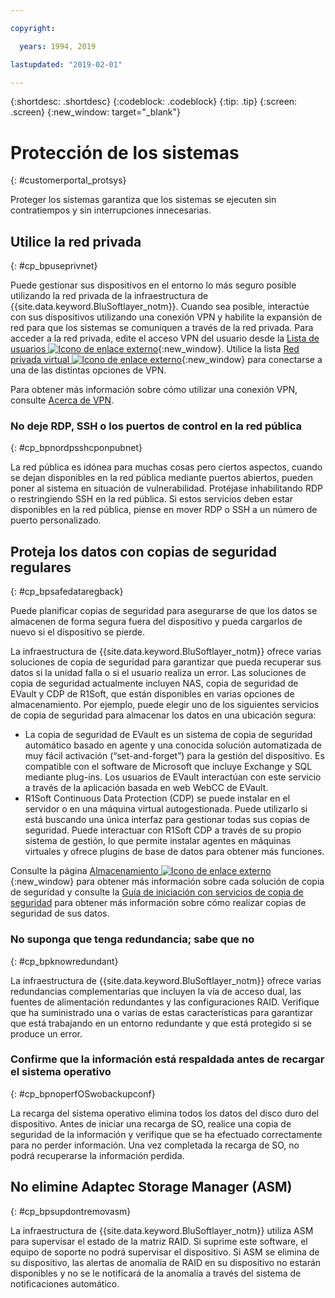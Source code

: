 ```yaml
---

copyright:

  years: 1994, 2019

lastupdated: "2019-02-01"

---
```


{:shortdesc: .shortdesc}
{:codeblock: .codeblock}
{:tip: .tip}
{:screen: .screen}
{:new_window: target="_blank"}


# Protección de los sistemas
{: #customerportal_protsys}

Proteger los sistemas garantiza que los sistemas se ejecuten sin contratiempos y sin interrupciones innecesarias.

## Utilice la red privada
{: #cp_bpuseprivnet}

Puede gestionar sus dispositivos en el entorno lo más seguro posible utilizando la red privada de la infraestructura de {{site.data.keyword.BluSoftlayer_notm}}. Cuando sea posible, interactúe con sus dispositivos utilizando una conexión VPN y habilite la expansión de red para que los sistemas se comuniquen a través de la red privada. Para acceder a la red privada, edite el acceso VPN del usuario desde la [Lista de usuarios ![Icono de enlace externo](../icons/launch-glyph.svg)](https://control.softlayer.com/account/user/list){:new_window}. Utilice la lista [Red privada virtual ![Icono de enlace externo](../icons/launch-glyph.svg)](http://www.softlayer.com/vpn-access){:new_window} para conectarse a una de las distintas opciones de VPN.

Para obtener más información sobre cómo utilizar una conexión VPN, consulte [Acerca de VPN](/docs/infrastructure/iaas-vpn/about-vpn.html).

### No deje RDP, SSH o los puertos de control en la red pública
{: #cp_bpnordpsshcponpubnet}

La red pública es idónea para muchas cosas pero ciertos aspectos, cuando se dejan disponibles en la red pública mediante puertos abiertos, pueden poner al sistema en situación de vulnerabilidad. Protéjase inhabilitando RDP o restringiendo SSH en la red pública. Si estos servicios deben estar disponibles en la red pública, piense en mover RDP o SSH a un número de puerto personalizado.

## Proteja los datos con copias de seguridad regulares
{: #cp_bpsafedataregback}

Puede planificar copias de seguridad para asegurarse de que los datos se almacenen de forma segura fuera del dispositivo y pueda cargarlos de nuevo si el dispositivo se pierde.

La infraestructura de {{site.data.keyword.BluSoftlayer_notm}} ofrece varias soluciones de copia de seguridad para garantizar que pueda recuperar sus datos si la unidad falla o si el usuario realiza un error. Las soluciones de copia de seguridad actualmente incluyen NAS, copia de seguridad de EVault y CDP de R1Soft, que están disponibles en varias opciones de almacenamiento.
Por ejemplo, puede elegir uno de los siguientes servicios de copia de seguridad para almacenar los datos en una ubicación segura:
  * La copia de seguridad de EVault es un sistema de copia de seguridad automático basado en agente y una conocida solución automatizada de muy fácil activación (“set-and-forget”) para la gestión del dispositivo. Es compatible con el software de Microsoft que incluye Exchange y SQL mediante plug-ins. Los usuarios de EVault interactúan con este servicio a través de la aplicación basada en web WebCC de EVault.
  * R1Soft Continuous Data Protection (CDP) se puede instalar en el servidor o en una máquina virtual autogestionada. Puede utilizarlo si está buscando una única interfaz para gestionar todas sus copias de seguridad. Puede interactuar con R1Soft CDP a través de su propio sistema de gestión, lo que permite instalar agentes en máquinas virtuales y ofrece plugins de base de datos para obtener más funciones.

 Consulte la página [Almacenamiento ![Icono de enlace externo](../icons/launch-glyph.svg)](http://www.softlayer.com/services/storagelayer/){:new_window} para obtener más información sobre cada solución de copia de seguridad y consulte la [Guía de iniciación con servicios de copia de seguridad](/docs/infrastructure/Backup/index.html) para obtener más información sobre cómo realizar copias de seguridad de sus datos.

### No suponga que tenga redundancia; sabe que no
{: #cp_bpknowredundant}

La infraestructura de {{site.data.keyword.BluSoftlayer_notm}} ofrece varias redundancias complementarias que incluyen la vía de acceso dual, las fuentes de alimentación redundantes y las configuraciones RAID. Verifique que ha suministrado una o varias de estas características para garantizar que está trabajando en un entorno redundante y que está protegido si se produce un error.

### Confirme que la información está respaldada antes de recargar el sistema operativo
{: #cp_bpnoperfOSwobackupconf}

La recarga del sistema operativo elimina todos los datos del disco duro del dispositivo. Antes de iniciar una recarga de SO, realice una copia de seguridad de la información y verifique que se ha efectuado correctamente para no perder información. Una vez completada la recarga de SO, no podrá recuperarse la información perdida.

## No elimine Adaptec Storage Manager (ASM)
{: #cp_bpsupdontremovasm}

 La infraestructura de {{site.data.keyword.BluSoftlayer_notm}} utiliza ASM para supervisar el estado de la matriz RAID. Si suprime este software, el equipo de soporte no podrá supervisar el dispositivo. Si ASM se elimina de su dispositivo, las alertas de anomalía de RAID en su dispositivo no estarán disponibles y no se le notificará de la anomalía a través del sistema de notificaciones automático.
